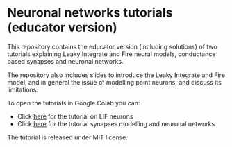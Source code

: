 # Neuronal networks tutorials (educator version)
This repository contains the educator version (including solutions) of two tutorials explaining Leaky Integrate and Fire neural models, conductance based synapses and neuronal networks.

The repository also includes slides to introduce the Leaky Integrate and Fire model, and in general the issue of modelling point neurons, and discuss its limitations.

To open the tutorials in Google Colab you can:
- Click [here](https://colab.research.google.com/drive/1b_HctdJIa7DI7g56434nmMn6HMiX_LgV?usp=sharing) for the tutorial on LIF neurons
- Click [here](https://colab.research.google.com/drive/1_H_S_CHs-GS0lPiScrCY7UUjR2sLRKXb?usp=sharing) for the tutorial synapses modelling and neuronal networks.

The tutorial is released under MIT license.
